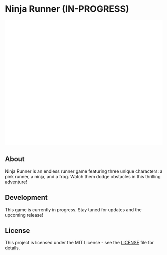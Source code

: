 # Ninja Runner (IN-PROGRESS)

<div align="center">
  <img src="animated-ninja.svg" width="800" height="400" alt="Ninja Runner Game">
</div>

## About

Ninja Runner is an endless runner game featuring three unique characters: a pink runner, a ninja, and a frog. Watch them dodge obstacles in this thrilling adventure!

## Development

This game is currently in progress. Stay tuned for updates and the upcoming release!

## License

This project is licensed under the MIT License - see the [LICENSE](LICENSE) file for details.



